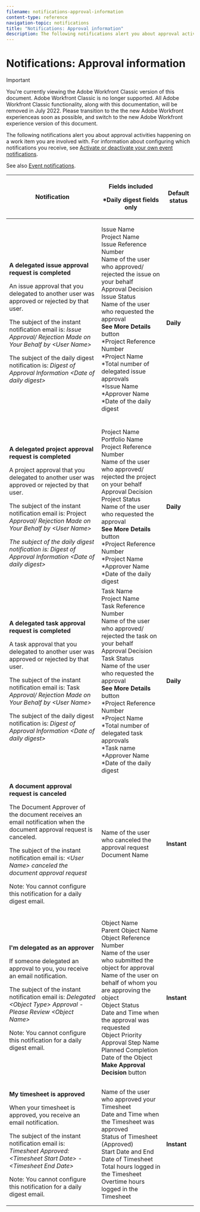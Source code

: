 ```yaml
---
filename: notifications-approval-information
content-type: reference
navigation-topic: notifications
title: "Notifications: Approval information"
description: The following notifications alert you about approval activities happening on a work item you are involved with. For information about configuring which notifications you receive, see Activate or deactivate your own event notifications.
---
```


# Notifications: Approval information

>[!IMPORTANT]
>
>You're currently viewing the Adobe Workfront Classic version of this document. Adobe Workfront Classic is no longer supported. All Adobe Workfront Classic functionality, along with this documentation, will be removed in July 2022. Please transition to the the new Adobe Workfront experienceas soon as possible, and switch to the new Adobe Workfront experience version of this document.

The following notifications alert you about approval activities happening on a work item you are involved with. For information about configuring which notifications you receive, see [Activate or deactivate your own event notifications](../../workfront-basics/using-notifications/activate-or-deactivate-your-own-event-notifications.md).

See also [Event notifications](../../workfront-basics/using-notifications/event-notifications.md).

<table cellspacing="15"> 
 <col> 
 <col> 
 <col> 
 <thead> 
  <tr> 
   <th>Notification</th> 
   <th> <p>Fields included </p> <p> *Daily digest fields only</p> </th> 
   <th>Default status</th> 
  </tr> 
 </thead> 
 <tbody> 
  <tr> 
   <td> <p><strong>A delegated issue approval request is completed</strong> </p> <p>An issue approval that you delegated to another user was approved or rejected by that user.</p> <p>The subject of the instant notification email is: <em>Issue Approval/ Rejection Made on Your Behalf by &lt;User Name&gt;</em></p> <p>The subject of the daily digest notification is:<em> Digest of Approval Information &lt;Date of daily digest&gt;</em></p> </td> 
   <td> <p>Issue Name<br>Project Name<br>Issue Reference Number<br>Name of the user who approved/ rejected the issue on your behalf<br>Approval Decision<br>Issue Status<br>Name of the user who requested the approval<br><strong>See More Details</strong> button<br>*Project Reference Number<br>*Project Name<br>*Total number of delegated issue approvals<br>*Issue Name<br>*Approver Name<br>*Date of the daily digest<br><br></p> </td> 
   <td><strong>Daily</strong> </td> 
  </tr> 
  <tr> 
   <td> <p><strong>A delegated project approval request is completed</strong> </p> <p>A project approval that you delegated to another user was approved or rejected by that user.</p> <p>The subject of the instant notification email is: Project<em> Approval/ Rejection Made on Your Behalf by &lt;User Name&gt;</em></p> <p><em>The subject of the daily digest notification is: Digest of Approval Information &lt;Date of daily digest&gt;</em> </p> </td> 
   <td> Project Name<br>Portfolio Name<br>Project Reference Number<br>Name of the user who approved/ rejected the project on your behalf<br>Approval Decision<br>Project Status<br>Name of the user who requested the approval<br><strong>See More Details</strong> button<br>*Project Reference Number<br>*Project Name<br>*Approver Name<br>*Date of the daily digest<br></td> 
   <td><strong>Daily</strong> </td> 
  </tr> 
  <tr> 
   <td> <p><strong>A delegated task approval request is completed</strong> </p> <p>A task approval that you delegated to another user was approved or rejected by that user.</p> <p>The subject of the instant notification email is: Task<em> Approval/ Rejection Made on Your Behalf by &lt;User Name&gt;</em></p> <p>The subject of the daily digest notification is:<em> Digest of Approval Information &lt;Date of daily digest&gt;</em></p> </td> 
   <td> Task Name<br>Project Name<br>Task Reference Number<br>Name of the user who approved/ rejected the task on your behalf<br>Approval Decision<br>Task Status<br>Name of the user who requested the approval<br><strong>See More Details</strong> button<br>*Project Reference Number<br>*Project Name<br>*Total number of delegated task approvals<br>*Task name<br>*Approver Name<br>*Date of the daily digest<br></td> 
   <td><strong>Daily</strong> </td> 
  </tr> 
  <tr> 
   <td> <p><strong>A document approval request is canceled</strong> </p> <p>The Document Approver of the document receives an email notification when the document approval request is canceled.</p> <p>The subject of the instant notification email is: <em>&lt;User Name&gt; canceled the document approval request</em></p> <p> <p>Note:  You cannot configure this notification for a daily digest email.</p> </p> </td> 
   <td> Name of the user who canceled the approval request<br>Document Name </td> 
   <td><strong>Instant</strong> </td> 
  </tr> 
  <tr> 
   <td> <p><strong>I'm delegated as an approver</strong> </p> <p>If someone delegated an approval to you, you receive an email notification. </p> <p>The subject of the instant notification email is: <em>Delegated &lt;Object Type&gt; Approval - Please Review &lt;Object Name&gt;</em></p> <p> <p>Note:  You cannot configure this notification for a daily digest email.</p> </p> </td> 
   <td> <p>Object Name<br>Parent Object Name<br>Object Reference Number<br>Name of the user who submitted the object for approval<br>Name of the user on behalf of whom you are approving the object<br>Object Status<br>Date and Time when the approval was requested<br>Object Priority<br>Approval Step Name<br>Planned Completion Date of the Object<br><strong>Make Approval Decision</strong> button</p> </td> 
   <td><strong>Instant</strong> </td> 
  </tr> 
  <tr> 
   <td> <p><strong>My timesheet is approved</strong> </p> <p>When your timesheet is approved, you receive an email notification.</p> <p>The subject of the instant notification email is: <em>Timesheet Approved: &lt;Timesheet Start Date&gt; - &lt;Timesheet End Date&gt;</em></p> <p> <p>Note:  You cannot configure this notification for a daily digest email.</p> </p> </td> 
   <td> Name of the user who approved your Timesheet<br>Date and Time when the Timesheet was approved<br>Status of Timesheet (Approved)<br>Start Date and End Date of Timesheet<br>Total hours logged in the Timesheet<br>Overtime hours logged in the Timesheet </td> 
   <td><strong>Instant</strong> </td> 
  </tr> 
 </tbody> 
</table>

